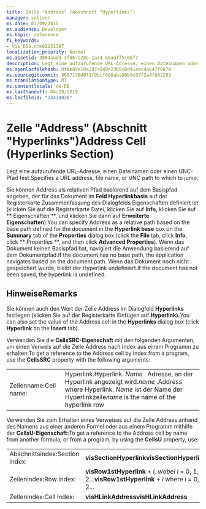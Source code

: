 ```yaml
---
title: Zelle "Address" (Abschnitt "Hyperlinks")
manager: soliver
ms.date: 03/09/2015
ms.audience: Developer
ms.topic: reference
f1_keywords:
- Vis_DSS.chm82251387
localization_priority: Normal
ms.assetid: 3864aadd-3f86-c20e-1a74-b0aaff5106f7
description: Legt eine aufzurufende URL-Adresse, einen Dateinamen oder einen UNC-Pfad fest.
ms.openlocfilehash: 0fbb89e18a2d7a849e2369c0d41aac4a647f067b
ms.sourcegitcommit: 8657170d071f9bcf680aba50b9c07f2a4fb82283
ms.translationtype: MT
ms.contentlocale: de-DE
ms.lasthandoff: 04/28/2019
ms.locfileid: "33438036"
---
```

# <a name="address-cell-hyperlinks-section"></a><span data-ttu-id="375c7-103">Zelle "Address" (Abschnitt "Hyperlinks")</span><span class="sxs-lookup"><span data-stu-id="375c7-103">Address Cell (Hyperlinks Section)</span></span>

<span data-ttu-id="375c7-104">Legt eine aufzurufende URL-Adresse, einen Dateinamen oder einen UNC-Pfad fest.</span><span class="sxs-lookup"><span data-stu-id="375c7-104">Specifies a URL address, file name, or UNC path to which to jump.</span></span>
  
<span data-ttu-id="375c7-105">Sie können Address als relativen Pfad basierend auf dem Basispfad angeben,  der für  das Dokument im  **Feld Hyperlinkbasis** auf der Registerkarte Zusammenfassung des Dialogfelds Eigenschaften definiert ist (klicken Sie auf die Registerkarte Datei, klicken Sie auf **Info,** klicken Sie auf \*\* Eigenschaften \*\*, und klicken Sie dann auf **Erweiterte Eigenschaften**).</span><span class="sxs-lookup"><span data-stu-id="375c7-105">You can specify Address as a relative path based on the base path defined for the document in the **Hyperlink base** box on the **Summary** tab of the **Properties** dialog box (click the **File** tab, click **Info**, click \*\* Properties \*\*, and then click **Advanced Properties**).</span></span> <span data-ttu-id="375c7-106">Wenn das Dokument keinen Basispfad hat, navigiert die Anwendung basierend auf dem Dokumentpfad.</span><span class="sxs-lookup"><span data-stu-id="375c7-106">If the document has no base path, the application navigates based on the document path.</span></span> <span data-ttu-id="375c7-107">Wenn das Dokument noch nicht gespeichert wurde, bleibt der Hyperlink undefiniert.</span><span class="sxs-lookup"><span data-stu-id="375c7-107">If the document has not been saved, the hyperlink is undefined.</span></span>
  
## <a name="remarks"></a><span data-ttu-id="375c7-108">Hinweise</span><span class="sxs-lookup"><span data-stu-id="375c7-108">Remarks</span></span>

<span data-ttu-id="375c7-109">Sie können auch den Wert der Zelle Address im Dialogfeld  **Hyperlinks** festlegen (klicken Sie auf der Registerkarte Einfügen auf **Hyperlink).**</span><span class="sxs-lookup"><span data-stu-id="375c7-109">You can also set the value of the Address cell in the **Hyperlinks** dialog box (click **Hyperlink** on the **Insert** tab).</span></span> 
  
<span data-ttu-id="375c7-110">Verwenden Sie die **CellsSRC-Eigenschaft** mit den folgenden Argumenten, um einen Verweis auf die Zelle Address nach Index aus einem Programm zu erhalten:</span><span class="sxs-lookup"><span data-stu-id="375c7-110">To get a reference to the Address cell by index from a program, use the **CellsSRC** property with the following arguments:</span></span> 
  
|||
|:-----|:-----|
|<span data-ttu-id="375c7-111">Zellenname:</span><span class="sxs-lookup"><span data-stu-id="375c7-111">Cell name:</span></span>  <br/> |<span data-ttu-id="375c7-112">Hyperlink.</span><span class="sxs-lookup"><span data-stu-id="375c7-112">Hyperlink.</span></span> <span data-ttu-id="375c7-113">*Name*  . Adresse, an der Hyperlink angezeigt wird.</span><span class="sxs-lookup"><span data-stu-id="375c7-113">*name*  .Address           where Hyperlink.</span></span> <span data-ttu-id="375c7-114">*Name*  ist der Name der Hyperlinkzeile</span><span class="sxs-lookup"><span data-stu-id="375c7-114">*name*  is the name of the hyperlink row</span></span>  <br/> |
   
<span data-ttu-id="375c7-115">Verwenden Sie zum Erhalten eines Verweises auf die Zelle Address anhand des Namens aus einer anderen Formel oder aus einem Programm mithilfe der **CellsU-Eigenschaft:**</span><span class="sxs-lookup"><span data-stu-id="375c7-115">To get a reference to the Address cell by name from another formula, or from a program, by using the **CellsU** property, use:</span></span> 
  
|||
|:-----|:-----|
| <span data-ttu-id="375c7-116">Abschnittsindex:</span><span class="sxs-lookup"><span data-stu-id="375c7-116">Section index:</span></span>  <br/> |<span data-ttu-id="375c7-117">**visSectionHyperlink**</span><span class="sxs-lookup"><span data-stu-id="375c7-117">**visSectionHyperlink**</span></span> <br/> |
| <span data-ttu-id="375c7-118">Zeilenindex:</span><span class="sxs-lookup"><span data-stu-id="375c7-118">Row index:</span></span>  <br/> |<span data-ttu-id="375c7-119">**visRow1stHyperlink**  +   *i,* *wobei i* = 0, 1, 2...</span><span class="sxs-lookup"><span data-stu-id="375c7-119">**visRow1stHyperlink** +  *i*            where  *i*  = 0, 1, 2...</span></span>  <br/> |
| <span data-ttu-id="375c7-120">Zellenindex:</span><span class="sxs-lookup"><span data-stu-id="375c7-120">Cell index:</span></span>  <br/> |<span data-ttu-id="375c7-121">**visHLinkAddress**</span><span class="sxs-lookup"><span data-stu-id="375c7-121">**visHLinkAddress**</span></span> <br/> |
   

